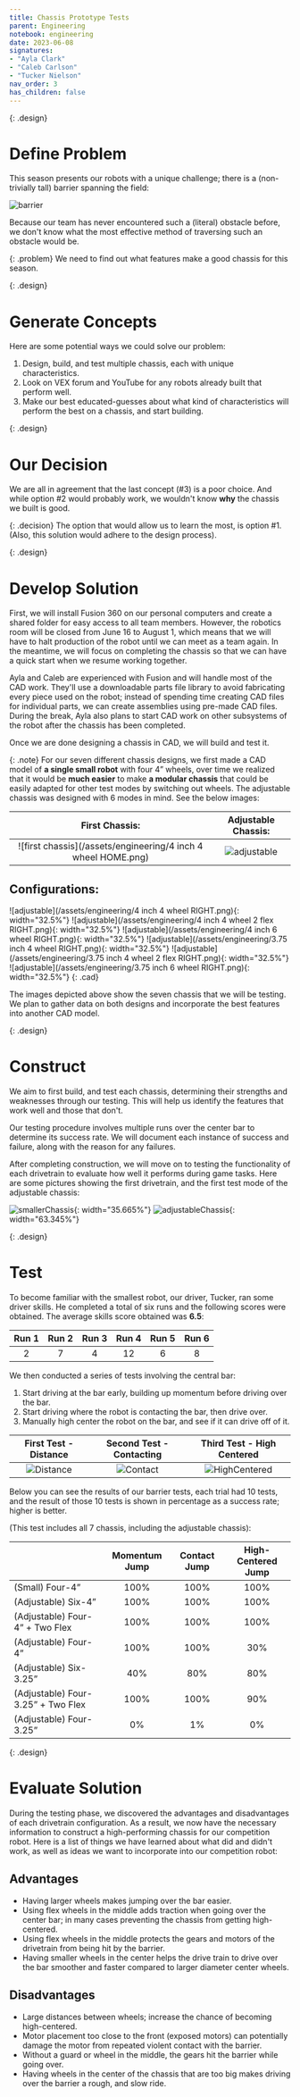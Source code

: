 ```yaml
---
title: Chassis Prototype Tests
parent: Engineering
notebook: engineering
date: 2023-06-08
signatures:
- "Ayla Clark"
- "Caleb Carlson"
- "Tucker Nielson"
nav_order: 3
has_children: false
---
```


{: .design}
# Define Problem

This season presents our robots with a unique challenge; there is a (non-trivially tall) barrier spanning the field:

![barrier](/assets/engineering/Barrier.png)

Because our team has never encountered such a (literal) obstacle before, we don't know what the most effective method of traversing such an obstacle would be.

{: .problem}
We need to find out what features make a good chassis for this season.

{: .design}
# Generate Concepts

Here are some potential ways we could solve our problem:

1. Design, build, and test multiple chassis, each with unique characteristics.
2. Look on VEX forum and YouTube for any robots already built that perform well.
3. Make our best educated-guesses about what kind of characteristics will perform the best on a chassis, and start building.

{: .design}
# Our Decision

We are all in agreement that the last concept (#3) is a poor choice. And while option #2 would probably work, we wouldn't know **why** the chassis we built is good.

{: .decision}
The option that would allow us to learn the most, is option #1. (Also, this solution would adhere to the design process).

{: .design}
# Develop Solution

First, we will install Fusion 360 on our personal computers and create a shared folder for easy access to all team members. However, the robotics room will be closed from June 16 to August 1, which means that we will have to halt production of the robot until we can meet as a team again. In the meantime, we will focus on completing the chassis so that we can have a quick start when we resume working together.

Ayla and Caleb are experienced with Fusion and will handle most of the CAD work. They'll use a downloadable parts file library to avoid fabricating every piece used on the robot; instead of spending time creating CAD files for individual parts, we can create assemblies using pre-made CAD files. During the break, Ayla also plans to start CAD work on other subsystems of the robot after the chassis has been completed.

Once we are done designing a chassis in CAD, we will build and test it.

{: .note}
For our seven different chassis designs, we first made a CAD model of **a single small robot** with four 4” wheels, over time we realized that it would be **much easier** to make **a modular chassis** that could be easily adapted for other test modes by switching out wheels. The adjustable chassis was designed with 6 modes in mind. See the below images:

| First Chassis: | Adjustable Chassis: |
|:---:|:---:|
|![first chassis](/assets/engineering/4 inch 4 wheel HOME.png) | ![adjustable](/assets/engineering/HOME.png) |

## Configurations:

![adjustable](/assets/engineering/4 inch 4 wheel RIGHT.png){: width="32.5%"}
![adjustable](/assets/engineering/4 inch 4 wheel 2 flex RIGHT.png){: width="32.5%"}
![adjustable](/assets/engineering/4 inch 6 wheel RIGHT.png){: width="32.5%"}
![adjustable](/assets/engineering/3.75 inch 4 wheel RIGHT.png){: width="32.5%"}
![adjustable](/assets/engineering/3.75 inch 4 wheel 2 flex RIGHT.png){: width="32.5%"}
![adjustable](/assets/engineering/3.75 inch 6 wheel RIGHT.png){: width="32.5%"}
 {: .cad}

The images depicted above show the seven chassis that we will be testing. We plan to gather data on both designs and incorporate the best features into another CAD model.

{: .design}
# Construct

We aim to first build, and test each chassis, determining their strengths and weaknesses through our testing. This will help us identify the features that work well and those that don't.

Our testing procedure involves multiple runs over the center bar to determine its success rate. We will document each instance of success and failure, along with the reason for any failures.

After completing construction, we will move on to testing the functionality of each drivetrain to evaluate how well it performs during game tasks. Here are some pictures showing the first drivetrain, and the first test mode of the adjustable chassis:

![smallerChassis](/assets/engineering/MinniChassis2.jpg){: width="35.665%"}
![adjustableChassis](/assets/engineering/AdjustableChassisSide.jpg){: width="63.345%"}

{: .design}
# Test

To become familiar with the smallest robot, our driver, Tucker, ran some driver skills. He completed a total of six runs and the following scores were obtained. The average skills score obtained was **6.5**:

| Run 1 | Run 2 | Run 3 | Run 4 | Run 5 | Run 6 |
|:---:|:---:|:---:|:---:|:---:|:---:|
|2|7|4|12|6|8|

We then conducted a series of tests involving the central bar:

1. Start driving at the bar early, building up momentum before driving over the bar.
2. Start driving where the robot is contacting the bar, then drive over.
3. Manually high center the robot on the bar, and see if it can drive off of it.

| First Test - Distance | Second Test - Contacting | Third Test - High Centered |
|:---:|:---:|:---:|
|![Distance](/assets/engineering/Distance.jpg) | ![Contact](/assets/engineering/Contact.jpg) | ![HighCentered](/assets/engineering/HighCentered.jpg) |

Below you can see the results of our barrier tests, each trial had 10 tests, and the result of those 10 tests is shown in percentage as a success rate; higher is better.

(This test includes all 7 chassis, including the adjustable chassis):

| | Momentum Jump | Contact Jump | High-Centered Jump|
|:---|:---:|:---:|:---:|
| (Small) Four-4” | 100% | 100% | 100% |
| (Adjustable) Six-4”  | 100% | 100% | 100% |
| (Adjustable) Four-4” + Two Flex | 100% | 100% | 100% |
| (Adjustable) Four-4” | 100% | 100% | 30% |
| (Adjustable) Six-3.25” | 40% | 80% | 80% |
| (Adjustable) Four-3.25” + Two Flex | 100% | 100% | 90% |
| (Adjustable) Four-3.25” | 0% | 1% | 0% |

{: .design}
# Evaluate Solution

During the testing phase, we discovered the advantages and disadvantages of each drivetrain configuration. As a result, we now have the necessary information to construct a high-performing chassis for our competition robot. Here is a list of things we have learned about what did and didn't work, as well as ideas we want to incorporate into our competition robot:

## Advantages

* Having larger wheels makes jumping over the bar easier.
* Using flex wheels in the middle adds traction when going over the center bar; in many cases preventing the chassis from getting high-centered.
* Using flex wheels in the middle protects the gears and motors of the drivetrain from being hit by the barrier.
* Having smaller wheels in the center helps the drive train to drive over the bar smoother and faster compared to larger diameter center wheels.

## Disadvantages

* Large distances between wheels; increase the chance of becoming high-centered.
* Motor placement too close to the front (exposed motors) can potentially damage the motor from repeated violent contact with the barrier.
* Without a guard or wheel in the middle, the gears hit the barrier while going over.
* Having wheels in the center of the chassis that are too big makes driving over the barrier a rough, and slow ride.